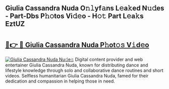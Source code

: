 ## Giulia Cassandra Nuda O𝚗𝚕yf𝚊ns L𝚎a𝚔ed N𝚞𝚍es - Part-Dbs P𝚑𝚘tos Vi𝚍𝚎o - H𝚘𝚝 Part L𝚎a𝚔s EztUZ

# <h2><a href="http://kfc324.oniu.top/?m=Giulia+Cassandra+Nuda">🔗👉 🔴 Giulia Cassandra Nuda P𝚑ot𝚘𝚜 V𝚒d𝚎o</a></h2>

[![Giulia Cassandra Nuda Nu𝚍e𝚜](https://i.imgur.com/0qMVB7G.gif)](http://kfc324.oniu.top/?m=Giulia+Cassandra+Nuda)
Digital content provider and web entertainer Giulia Cassandra Nuda, known for distributing dance and lifestyle knowledge through solo and collaborative dance routines and short videos. Selfless humanitarian Giulia Cassandra Nuda, famed for their dedication and compassion in helping those in need.  
